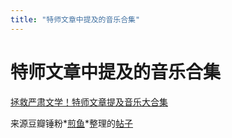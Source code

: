 ```yaml
---
title: "特师文章中提及的音乐合集"
---
```

# 特师文章中提及的音乐合集

[拯救严肃文学！特师文章提及音乐大合集](https://www.xiami.com/collect/109165926/)

来源豆瓣锤粉*[煎鱼](https://www.douban.com/people/58707211/)*整理的[帖子](https://www.douban.com/group/topic/79760363/)
